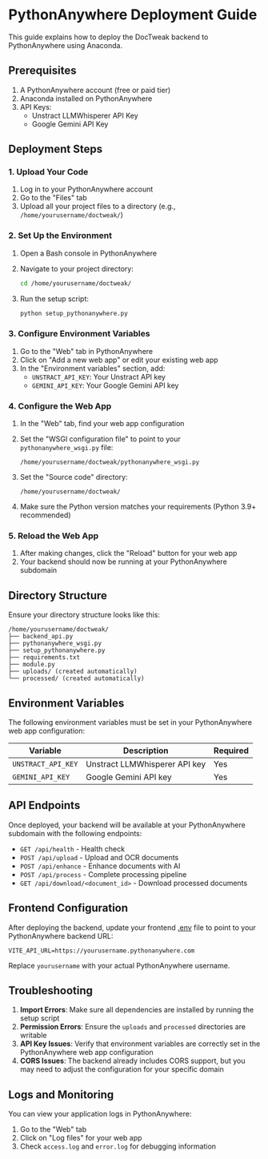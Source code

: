 # PythonAnywhere Deployment Guide

This guide explains how to deploy the DocTweak backend to PythonAnywhere using Anaconda.

## Prerequisites

1. A PythonAnywhere account (free or paid tier)
2. Anaconda installed on PythonAnywhere
3. API Keys:
   - Unstract LLMWhisperer API Key
   - Google Gemini API Key

## Deployment Steps

### 1. Upload Your Code

1. Log in to your PythonAnywhere account
2. Go to the "Files" tab
3. Upload all your project files to a directory (e.g., `/home/yourusername/doctweak/`)

### 2. Set Up the Environment

1. Open a Bash console in PythonAnywhere
2. Navigate to your project directory:
   ```bash
   cd /home/yourusername/doctweak/
   ```

3. Run the setup script:
   ```bash
   python setup_pythonanywhere.py
   ```

### 3. Configure Environment Variables

1. Go to the "Web" tab in PythonAnywhere
2. Click on "Add a new web app" or edit your existing web app
3. In the "Environment variables" section, add:
   - `UNSTRACT_API_KEY`: Your Unstract API key
   - `GEMINI_API_KEY`: Your Google Gemini API key

### 4. Configure the Web App

1. In the "Web" tab, find your web app configuration
2. Set the "WSGI configuration file" to point to your `pythonanywhere_wsgi.py` file:
   ```
   /home/yourusername/doctweak/pythonanywhere_wsgi.py
   ```

3. Set the "Source code" directory:
   ```
   /home/yourusername/doctweak/
   ```

4. Make sure the Python version matches your requirements (Python 3.9+ recommended)

### 5. Reload the Web App

1. After making changes, click the "Reload" button for your web app
2. Your backend should now be running at your PythonAnywhere subdomain

## Directory Structure

Ensure your directory structure looks like this:

```
/home/yourusername/doctweak/
├── backend_api.py
├── pythonanywhere_wsgi.py
├── setup_pythonanywhere.py
├── requirements.txt
├── module.py
├── uploads/ (created automatically)
└── processed/ (created automatically)
```

## Environment Variables

The following environment variables must be set in your PythonAnywhere web app configuration:

| Variable | Description | Required |
|----------|-------------|----------|
| `UNSTRACT_API_KEY` | Unstract LLMWhisperer API key | Yes |
| `GEMINI_API_KEY` | Google Gemini API key | Yes |

## API Endpoints

Once deployed, your backend will be available at your PythonAnywhere subdomain with the following endpoints:

- `GET /api/health` - Health check
- `POST /api/upload` - Upload and OCR documents
- `POST /api/enhance` - Enhance documents with AI
- `POST /api/process` - Complete processing pipeline
- `GET /api/download/<document_id>` - Download processed documents

## Frontend Configuration

After deploying the backend, update your frontend [.env](file:///C:/Users/yashd/Downloads/delovable-yashdavece-doc_tweak-1756458605682/doc_tweak-main/.env) file to point to your PythonAnywhere backend URL:

```
VITE_API_URL=https://yourusername.pythonanywhere.com
```

Replace `yourusername` with your actual PythonAnywhere username.

## Troubleshooting

1. **Import Errors**: Make sure all dependencies are installed by running the setup script
2. **Permission Errors**: Ensure the `uploads` and `processed` directories are writable
3. **API Key Issues**: Verify that environment variables are correctly set in the PythonAnywhere web app configuration
4. **CORS Issues**: The backend already includes CORS support, but you may need to adjust the configuration for your specific domain

## Logs and Monitoring

You can view your application logs in PythonAnywhere:

1. Go to the "Web" tab
2. Click on "Log files" for your web app
3. Check `access.log` and `error.log` for debugging information